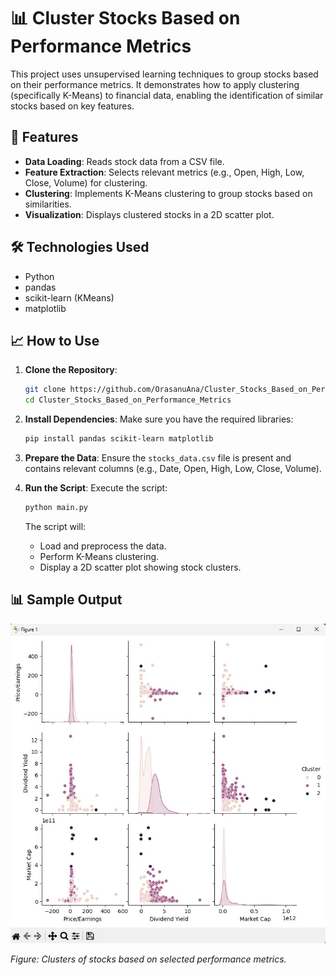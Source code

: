 # 📊 Cluster Stocks Based on Performance Metrics

This project uses unsupervised learning techniques to group stocks based on their performance metrics. It demonstrates how to apply clustering (specifically K-Means) to financial data, enabling the identification of similar stocks based on key features.

## 🚀 Features

* **Data Loading**: Reads stock data from a CSV file.
* **Feature Extraction**: Selects relevant metrics (e.g., Open, High, Low, Close, Volume) for clustering.
* **Clustering**: Implements K-Means clustering to group stocks based on similarities.
* **Visualization**: Displays clustered stocks in a 2D scatter plot.

## 🛠️ Technologies Used

* Python
* pandas
* scikit-learn (KMeans)
* matplotlib

## 📈 How to Use

1. **Clone the Repository**:

   ```bash
   git clone https://github.com/OrasanuAna/Cluster_Stocks_Based_on_Performance_Metrics.git
   cd Cluster_Stocks_Based_on_Performance_Metrics
   ```

2. **Install Dependencies**:
   Make sure you have the required libraries:

   ```bash
   pip install pandas scikit-learn matplotlib
   ```

3. **Prepare the Data**:
   Ensure the `stocks_data.csv` file is present and contains relevant columns (e.g., Date, Open, High, Low, Close, Volume).

4. **Run the Script**:
   Execute the script:

   ```bash
   python main.py
   ```

   The script will:

   * Load and preprocess the data.
   * Perform K-Means clustering.
   * Display a 2D scatter plot showing stock clusters.

## 📊 Sample Output

![Clustering Output](https://github.com/OrasanuAna/Cluster_Stocks_Based_on_Performance_Metrics/blob/master/Problema3%20-%20Cluster%20Stocks%20Based%20on%20Performance%20Metrics.jpg)

*Figure: Clusters of stocks based on selected performance metrics.*
